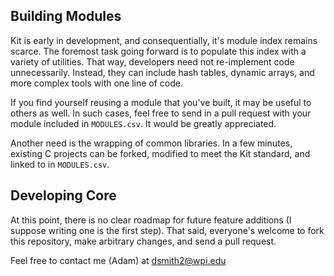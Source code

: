 ## Building Modules
Kit is early in development, and consequentially, it's module index remains scarce. The foremost task going forward is to populate this index with a variety of utilities. That way, developers need not re-implement code unnecessarily. Instead, they can include hash tables, dynamic arrays, and more complex tools with one line of code.

If you find yourself reusing a module that you've built, it may be useful to others as well. In such cases, feel free to send in a pull request with your module included in `MODULES.csv`. It would be greatly appreciated.

Another need is the wrapping of common libraries. In a few minutes, existing C projects can be forked, modified to meet the Kit standard, and linked to in `MODULES.csv`. 



## Developing Core
At this point, there is no clear roadmap for future feature additions (I suppose writing one is the first step). That said, everyone's welcome to fork this repository, make arbitrary changes, and send a pull request. 

Feel free to contact me (Adam) at dsmith2@wpi.edu